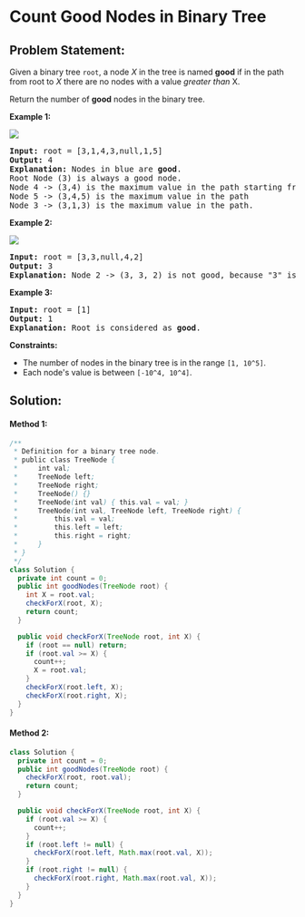 # Count Good Nodes in Binary Tree

## Problem Statement:

Given a binary tree `root`, a node *X* in the tree is named **good** if in the path from root to *X* there are no nodes with a value *greater than* X.

Return the number of **good** nodes in the binary tree.

**Example 1:**

![](https://assets.leetcode.com/uploads/2020/04/02/test_sample_1.png)

<pre><strong>Input:</strong> root = [3,1,4,3,null,1,5]
<strong>Output:</strong> 4
<strong>Explanation:</strong> Nodes in blue are <strong>good</strong>.
Root Node (3) is always a good node.
Node 4 -> (3,4) is the maximum value in the path starting from the root.
Node 5 -> (3,4,5) is the maximum value in the path
Node 3 -> (3,1,3) is the maximum value in the path.</pre>

**Example 2:**

![](https://assets.leetcode.com/uploads/2020/04/02/test_sample_2.png)

<pre><strong>Input:</strong> root = [3,3,null,4,2]
<strong>Output:</strong> 3
<strong>Explanation:</strong> Node 2 -> (3, 3, 2) is not good, because "3" is higher than it.</pre>

**Example 3:**

<pre><strong>Input:</strong> root = [1]
<strong>Output:</strong> 1
<strong>Explanation:</strong> Root is considered as <strong>good</strong>.</pre>

**Constraints:**

* The number of nodes in the binary tree is in the range `[1, 10^5]`.
* Each node's value is between `[-10^4, 10^4]`.


## Solution:

#### Method 1:

```java
/**
 * Definition for a binary tree node.
 * public class TreeNode {
 *     int val;
 *     TreeNode left;
 *     TreeNode right;
 *     TreeNode() {}
 *     TreeNode(int val) { this.val = val; }
 *     TreeNode(int val, TreeNode left, TreeNode right) {
 *         this.val = val;
 *         this.left = left;
 *         this.right = right;
 *     }
 * }
 */
class Solution {
  private int count = 0;
  public int goodNodes(TreeNode root) {
    int X = root.val;
    checkForX(root, X);
    return count;
  }

  public void checkForX(TreeNode root, int X) {
    if (root == null) return;
    if (root.val >= X) {
      count++;
      X = root.val;
    }
    checkForX(root.left, X);
    checkForX(root.right, X);
  }
}
```


#### Method 2:

```java
class Solution {
  private int count = 0;
  public int goodNodes(TreeNode root) {
    checkForX(root, root.val);
    return count;
  }

  public void checkForX(TreeNode root, int X) {
    if (root.val >= X) {
      count++;
    }
    if (root.left != null) {
      checkForX(root.left, Math.max(root.val, X));
    }
    if (root.right != null) {
      checkForX(root.right, Math.max(root.val, X));
    }
  }
}
```
